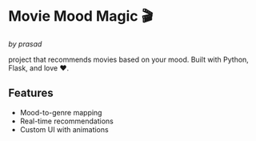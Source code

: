 # Movie Mood Magic 🎬
_by prasad_

project that recommends movies based on your mood.
Built with Python, Flask, and love ❤️.

## Features
- Mood-to-genre mapping
- Real-time recommendations
- Custom UI with animations
